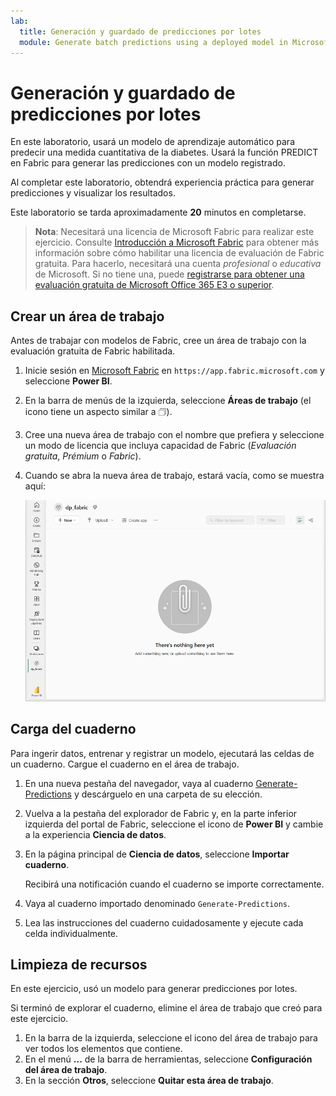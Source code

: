 ```yaml
---
lab:
  title: Generación y guardado de predicciones por lotes
  module: Generate batch predictions using a deployed model in Microsoft Fabric
---
```


# Generación y guardado de predicciones por lotes

En este laboratorio, usará un modelo de aprendizaje automático para predecir una medida cuantitativa de la diabetes. Usará la función PREDICT en Fabric para generar las predicciones con un modelo registrado.

Al completar este laboratorio, obtendrá experiencia práctica para generar predicciones y visualizar los resultados.

Este laboratorio se tarda aproximadamente **20** minutos en completarse.

> **Nota**: Necesitará una licencia de Microsoft Fabric para realizar este ejercicio. Consulte [Introducción a Microsoft Fabric](https://learn.microsoft.com/fabric/get-started/fabric-trial) para obtener más información sobre cómo habilitar una licencia de evaluación de Fabric gratuita. Para hacerlo, necesitará una cuenta *profesional* o *educativa* de Microsoft. Si no tiene una, puede [registrarse para obtener una evaluación gratuita de Microsoft Office 365 E3 o superior](https://www.microsoft.com/microsoft-365/business/compare-more-office-365-for-business-plans).

## Crear un área de trabajo

Antes de trabajar con modelos de Fabric, cree un área de trabajo con la evaluación gratuita de Fabric habilitada.

1. Inicie sesión en [Microsoft Fabric](https://app.fabric.microsoft.com) en `https://app.fabric.microsoft.com` y seleccione **Power BI**.
2. En la barra de menús de la izquierda, seleccione **Áreas de trabajo** (el icono tiene un aspecto similar a &#128455;).
3. Cree una nueva área de trabajo con el nombre que prefiera y seleccione un modo de licencia que incluya capacidad de Fabric (*Evaluación gratuita*, *Prémium* o *Fabric*).
4. Cuando se abra la nueva área de trabajo, estará vacía, como se muestra aquí:

    ![Captura de pantalla de un área de trabajo vacía en Power BI.](./Images/new-workspace.png)

## Carga del cuaderno

Para ingerir datos, entrenar y registrar un modelo, ejecutará las celdas de un cuaderno. Cargue el cuaderno en el área de trabajo.

1. En una nueva pestaña del navegador, vaya al cuaderno [Generate-Predictions](https://github.com/MicrosoftLearning/mslearn-fabric/blob/main/Allfiles/Labs/08/Generate-Predictions.ipynb) y descárguelo en una carpeta de su elección.
1. Vuelva a la pestaña del explorador de Fabric y, en la parte inferior izquierda del portal de Fabric, seleccione el icono de **Power BI** y cambie a la experiencia **Ciencia de datos**.
1. En la página principal de **Ciencia de datos**, seleccione **Importar cuaderno**.

    Recibirá una notificación cuando el cuaderno se importe correctamente.

1. Vaya al cuaderno importado denominado `Generate-Predictions`.
1. Lea las instrucciones del cuaderno cuidadosamente y ejecute cada celda individualmente.

## Limpieza de recursos

En este ejercicio, usó un modelo para generar predicciones por lotes.

Si terminó de explorar el cuaderno, elimine el área de trabajo que creó para este ejercicio.

1. En la barra de la izquierda, seleccione el icono del área de trabajo para ver todos los elementos que contiene.
2. En el menú **...** de la barra de herramientas, seleccione **Configuración del área de trabajo**.
3. En la sección **Otros**, seleccione **Quitar esta área de trabajo**.
